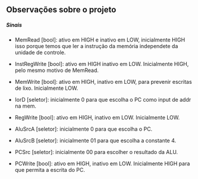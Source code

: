 ## Observações sobre o projeto

##### Sinais

- MemRead [bool]: ativo em HIGH e inativo em LOW, inicialmente HIGH isso porque temos que ler a instrução da memória independete da unidade de controle.

- InstRegWrite [bool]: ativo em HIGH inativo em LOW. Inicialmente HIGH, pelo mesmo motivo de MemRead.

- MemWrite [bool]: ativo em HIGH, inativo em LOW, para prevenir escritas de lixo. Inicialmente LOW.

- IorD [seletor]: inicialmente 0 para que escolha o PC como input de addr na mem.

- RegWrite [bool]: ativo em HIGH, inativo em LOW. Inicialmente LOW.

- AluSrcA [seletor]: inicialmente 0 para que escolha o PC.

- AluSrcB [seletor]: inicialmente 01 para que escolha a constante 4.

- PCSrc [seletor]: inicialmente 00 para escolher o resultado da ALU.

- PCWrite [bool]: ativo em HIGH, inativo em LOW. Inicialmente HIGH para que permita a escrita do PC.

<!-- Operação de add
IorD 0
MemRead LOW
InstRegWrite LOW
AluSrcA 0
AluSrcB 01
AluCtrl 100000  <!-- Add ->
PCSrc 00
PCWrite LOW  -->
